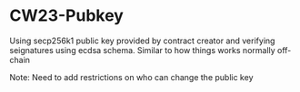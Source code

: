 # CW23-Pubkey

Using secp256k1 public key provided by contract creator and verifying seignatures using ecdsa schema. Similar to how things works normally off-chain

Note: Need to add restrictions on who can change the public key
